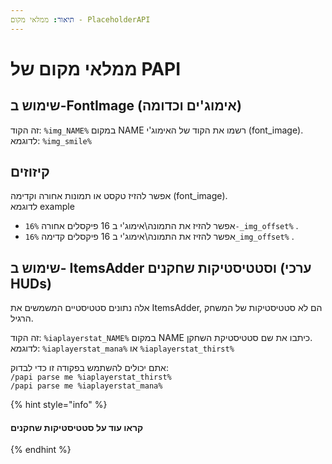```yaml
---
תיאור: ממלאי מקום - PlaceholderAPI 
---
```


# ממלאי מקום של PAPI

## שימוש ב-FontImage (אימוג'ים וכדומה)

זה הקוד: `%img_NAME%` במקום NAME רשמו את הקוד של האימוג'י (font\_image).\
לדוגמא: `%img_smile%`

## קיזוזים

אפשר להזיז טקסט או תמונות אחורה וקדימה (font\_image).\
לדוגמא example&#x20;

* אפשר להזיז את התמונה\אימוג'י ב 16 פיקסלים אחורה `16%-_img_offset%` .
* אפשר להזיז את התמונה\אימוג'י ב 16 פיקסלים קדימה `16%_img_offset%` .

## שימוש ב- ItemsAdder וסטטיסטיקות שחקנים (ערכי HUDs)

אלה נתונים סטטיסטיים המשמשים את ItemsAdder, הם לא סטטיסטיקות של המשחק הרגיל.

זה הקוד: `%iaplayerstat_NAME%` במקום NAME כיתבו את שם סטטיסטיקת השחקן.\
לדוגמא: `%iaplayerstat_mana%` או `%iaplayerstat_thirst%`

אתם יכולים להשתמש בפקודה זו כדי לבדוק:\
`/papi parse me %iaplayerstat_thirst%`\
`/papi parse me %iaplayerstat_mana%`

{% hint style="info" %}
#### קראו עוד על סטטיסטיקות שחקנים
{% endhint %}

